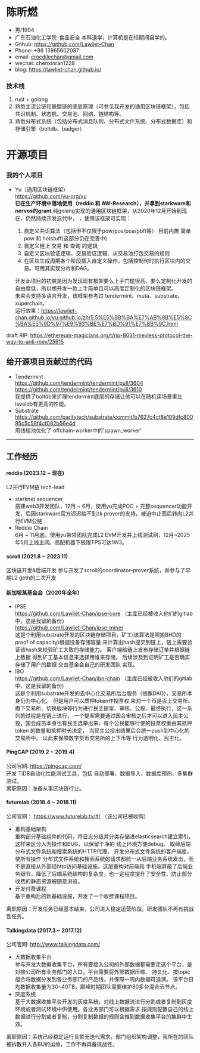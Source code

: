 # 陈昕燃

 - 男/1994
 - 广东石油化工学院-食品安全 本科退学，计算机是在校期间自学的。
 - Github: https://github.com/Lawliet-Chan
 - Phone: +86 13965602037
 - email: crocdilechan@gmail.com
 - wechat: chenxinran1228
 - blog: https://lawliet-chan.github.io/
 
### 技术栈 
1. rust + golang  
2. 熟悉主流公链和联盟链的底层原理（可参见我开发的通用区块链框架），包括共识机制、状态机、交易池、网络、链结构等。  
3. 熟悉分布式系统（包括分布式消息队列、分布式文件系统、分布式数据库）和存储引擎（boltdb、badger）
   
# 开源项目
### 我的个人项目
- Yu（通用区块链框架）   
 https://github.com/yu-org/yu  
 **已在生产环境中落地使用（reddio 和 AW-Research），并拿到starkware和nervos的grant**
 纯golang实现的通用区块链框架，从2020年12月开始到现在，仍然持续开发迭代中， ，使用该框架可实现：  
   1. 自定义共识算法（包括但不仅限于pow/pos/poa/pbft等） 目前内置 简单pow 和 hotstuff(这部分仍在完善中)  
   2. 自定义链上 交易 和 查询 的逻辑  
   3. 自定义区块验证逻辑、交易验证逻辑、从交易池打包交易的规则  
   4. 在区块生成周期各个阶段插入自定义操作，包括控制何时执行区块内的交易。可用其实现分片和DAG。  
   
  开发此项目的初衷是因为发现现有框架要么上手门槛很高、要么定制化开发的自由度低，所以想开发一款上手简单且可以高度定制化的区块链框架。  
 未来会支持多语言开发，该框架参考过 tendermint、muta、substrate、xuperchain。   
 运行效果：https://lawliet-chan.github.io/yu.github.io/zh/5.5%E5%BB%BA%E7%AB%8B%E5%8C%BA%E5%9D%97%E9%93%BE%E7%BD%91%E7%BB%9C.html   

 draft RIP: https://ethereum-magicians.org/t/rip-8031-mevless-protocol-the-way-to-anti-mev/25615


## 给开源项目贡献过的代码

- Tendermint  
   https://github.com/tendermint/tendermint/pull/3604  
   https://github.com/tendermint/tendermint/pull/3610  
   我提供了boltdb来扩展tendermint底层的存储让他可以在随机读场景里比leveldb有更高的性能。
- Substrate  
  https://github.com/paritytech/substrate/commit/b7627c4cf8e109dfc80095c5c58f4cf082b56e4d  
  用线程池优化了 offchain-worker中的'spawn_worker' 
---  

## 工作经历  

#### reddio (2023.12 ~ 现在)
L2并行EVM链 tech-lead
- starknet sequencer  
  搭建web3开发团队，12月 ~ 6月，使用yu完成POC + 完整sequencer功能开发，后因starkware官方迟迟给不到zk prover的支持，被迫中止而后转向L2并行EVM公链
- Reddio Chain  
  6月 ~ 11月底，使用yu带领团队完成L2 EVM开发并上线测试网，12月~2025年5月上线主网。高配机器下极限TPS可达1W3。  
#### scroll (2021.8 ~ 2023.11)
区块链开发&后端开发
参与开发了scroll的coordinator-prover系统，并参与了早期L2 geth的二次开发
#### 新加坡某基金会（2020年全年）  
- IPSE   
https://github.com/Lawliet-Chan/ipse-core  （主库已经被收入他们的gitlab中，这是我留的备份）  
https://github.com/Lawliet-Chan/ipse-miner    
这是个利用substrate开发的区块链存储项目，矿工(该算法是照搬BHD的 proof of capacity)根据设备存储容量
来计算出hash提交到链上，链上需要验证该hash来校验矿工大致的存储能力。 客户端给链上发布存储订单并根据链上数据
得到矿工基本信息来选择用谁来存储。 后续涉及到证明矿工是否确实存储了用户的数据 交由基金会自己的研发团队
实现。   
- IBO  
 https://github.com/Lawliet-Chan/ibo-chain （主库已经被收入他们的gitlab中，这是我留的备份)  
 这是个利用substrate开发的去中心化交易所后台服务（很像DAO），交易所本身仍为中心化。 但是用户可以质押token作投票权
 来对一个币是否上交易所、撤下交易所、切换版块等行为进行民主提案、审核、公投、最终执行，这一系列的过程是在链上进行，
 一个提案需要通过国会审核之后才可以进入民主公投，国会成员本身也有民主选举出来，每个公民能够行使的投票权重由其抵押token
 的数量和抵押时长决定， 当民主公投出结果后会统一push到中心化的交易所中。 以此来保障数字货币交易所的上下币等
 行为透明化、民主化。    

#### PingCAP (2019.2 ~ 2019.4)
公司官网: https://pingcap.com/  
开发 TiDB自动化性能测试工具，包括 自动部署、数据导入、数据库预热、多集群测试。  
离职原因：准备从事区块链行业。

#### futurelab (2018.4 ~ 2018.11)   
公司官网： https://www.futurelab.tv/#/ （该公司已被收购）   
- 重构基础架构  
重构部分基础组件的代码，将日志分级并分类存储进elasticsearch建立索引，这样来区分人为操作和BUG，以保留干净的
线上环境方便debug。 取缔后端分布式文件系统和搜索系统的HTTP代理， 开发分布式文件系统的客户端库，使所有操作
分布式文件系统和搜索系统的请求都统一从后端业务系统发出，而不是直接从外部经http访问基础设施。这层重构对前端和
手机端屏蔽了后端业务细节，降低了后端系统结构的复杂度，也一定程度提升了安全性、防止部分收费的静态资源被随意浏览。
- 开发付费课程  
基于重构后的新基础设施，开发了一个收费课程项目。

离职原因：开发任务已经基本结束，公司进入稳定运营阶段。研发团队不再有挑战性任务。

#### Talkingdata (2017.3 ~ 2017.12)  
公司官网: http://www.talkingdata.com/ 
- 大数据收集平台  
参与开发大数据收集平台，所有要接入公司的外部数据都需要走这个平台，是对接公司所有业务部门的入口。平台需要将外部数据压缩、
持久化、按topic组合将数据分发到各业务部门的产品线，并保障一周内数据可追溯。
该平台日均数据收集量为30~40TB，巅峰时期团队需要维护80多台混合云节点。
- 灰度系统   
基于大数据收集平台开发的灰度系统，对线上数据流进行分割或者复制到灰度环境或者测试环境中供使用。各业务部门可以根据需求
按规则配置自己的线上数据进行分割或者复制，分割复制数据的规则会推到数据收集平台的集群中生效。

离职原因：系统已经稳定运行且暂无迭代需求，部门组织架构调整，我所在的团队被拆散并入各BU的运维，工作不再具备挑战性。
